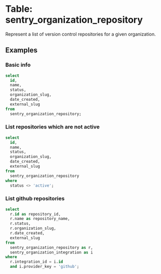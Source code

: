 # Table: sentry_organization_repository

Represent a list of version control repositories for a given organization.

## Examples

### Basic info

```sql
select
  id,
  name,
  status,
  organization_slug,
  date_created,
  external_slug
from
  sentry_organization_repository;
```

### List repositories which are not active

```sql
select
  id,
  name,
  status,
  organization_slug,
  date_created,
  external_slug
from
  sentry_organization_repository
where
  status <> 'active';
```

### List github repositories

```sql
select
  r.id as repository_id,
  r.name as repository_name,
  r.status,
  r.organization_slug,
  r.date_created,
  external_slug
from
  sentry_organization_repository as r,
  sentry_organization_integration as i
where
  r.integration_id = i.id
  and i.provider_key = 'github';
```
